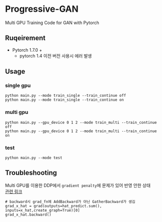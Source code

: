 # Progressive-GAN
Multi GPU Training Code for GAN with Pytorch

## Ruqeirement 
- Pytorch 1.7.0 +  
  - pytorch 1.4 이전 버전 사용시 에러 발생
  
## Usage
### single gpu
```
python main.py --mode train_single --train_continue off
python main.py --mode train_single --train_continue on
```
### multi gpu
```
python main.py --gpu_device 0 1 2 --mode train_multi --train_continue off
python main.py --gpu_device 0 1 2 --mode train_multi --train_continue on
```
### test
```
python main.py --mode test
```

## Troubleshooting
Multi GPU를 이용한 DDP에서 `gradient penalty`에 문제가 있어 반영 안한 상태  
[관련 링크](https://discuss.pytorch.org/t/gradient-penalty-in-wgan-gp-not-converging-on-multi-gpu/35528)
```
# backward시 grad_fn에 AddBackward가 아닌 GatherBackward가 생김 
grad_x_hat = grad(outputs=hat_predict.sum(), inputs=x_hat,create_graph=True)[0]
grad_x_hat.backward()
```
